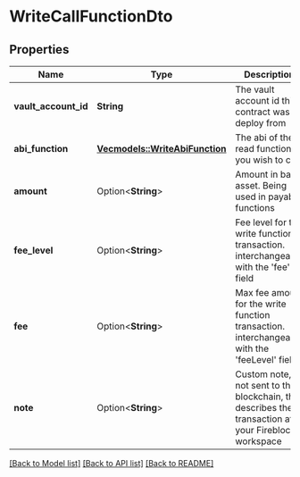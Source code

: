 # WriteCallFunctionDto

## Properties

Name | Type | Description | Notes
------------ | ------------- | ------------- | -------------
**vault_account_id** | **String** | The vault account id this contract was deploy from | 
**abi_function** | [**Vec<models::WriteAbiFunction>**](WriteAbiFunction.md) | The abi of the read function you wish to call | 
**amount** | Option<**String**> | Amount in base asset. Being used in payable functions | [optional]
**fee_level** | Option<**String**> | Fee level for the write function transaction. interchangeable with the 'fee' field | [optional]
**fee** | Option<**String**> | Max fee amount for the write function transaction. interchangeable with the 'feeLevel' field | [optional]
**note** | Option<**String**> | Custom note, not sent to the blockchain, that describes the transaction at your Fireblocks workspace | [optional]

[[Back to Model list]](../README.md#documentation-for-models) [[Back to API list]](../README.md#documentation-for-api-endpoints) [[Back to README]](../README.md)


